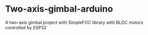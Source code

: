 # Two-axis-gimbal-arduino
A two-axis gimbal project with SimpleFOC library with BLDC motors controlled by ESP32
